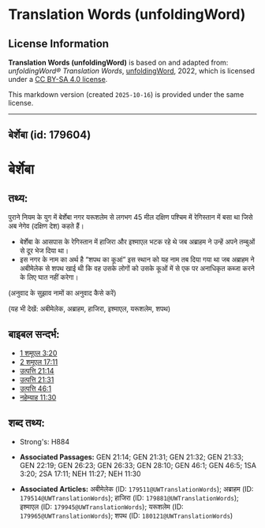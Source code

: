 # Translation Words (unfoldingWord)

## License Information

**Translation Words (unfoldingWord)** is based on and adapted from: _unfoldingWord® Translation Words_, [unfoldingWord](https://unfoldingword.org/utw), 2022, which is licensed under a [CC BY-SA 4.0 license](https://creativecommons.org/licenses/by-sa/4.0/legalcode.en).

This markdown version (created `2025-10-16`) is provided under the same license.



--------------------------------

## बेर्शेबा (id: 179604)

बेर्शेबा
========

तथ्य:
-----

पुराने नियम के युग में बेर्शेबा नगर यरूशलेम से लगभग 45 मील दक्षिण पश्चिम में रेगिस्तान में बसा था जिसे अब नेगेव (दक्षिण देश) कहते हैं।

* बेर्शेबा के आसपास के रेगिस्तान में हाजिरा और इश्माएल भटक रहे थे जब अब्राहम ने उन्हें अपने तम्बुओं से दूर भेज दिया था।
* इस नगर के नाम का अर्थ है “शपथ का कूआं” इस स्थान को यह नाम तब दिया गया था जब अब्राहम ने अबीमेलेक से शपथ खाई थी कि वह उसके लोगों को उसके कूओं में से एक पर अनाधिकृत कब्जा करने के लिए घात नहीं करेगा।

(अनुवाद के सुझाव नामों का अनुवाद कैसे करें)

(यह भी देखें: अबीमेलेक, अब्राहम, हाजिरा, इश्माएल, यरूशलेम, शपथ)

बाइबल सन्दर्भ:
--------------

* [1 शमूएल 3:20](https://ref.ly/1Sam0:0)
* [2 शमूएल 17:11](https://ref.ly/2Sam0:0)
* [उत्पत्ति 21:14](https://ref.ly/Gen21:14)
* [उत्पत्ति 21:31](https://ref.ly/Gen21:31)
* [उत्पत्ति 46:1](https://ref.ly/Gen46:1)
* [नहेम्याह 11:30](https://ref.ly/Neh11:30)

शब्द तथ्य:
----------

* Strong's: H884

* **Associated Passages:** GEN 21:14; GEN 21:31; GEN 21:32; GEN 21:33; GEN 22:19; GEN 26:23; GEN 26:33; GEN 28:10; GEN 46:1; GEN 46:5; 1SA 3:20; 2SA 17:11; NEH 11:27; NEH 11:30
* **Associated Articles:** अबीमेलेक (ID: `179511@UWTranslationWords`); अब्राहम (ID: `179514@UWTranslationWords`); हाजिरा (ID: `179881@UWTranslationWords`); इश्माएल (ID: `179945@UWTranslationWords`); यरूशलेम (ID: `179965@UWTranslationWords`); शपथ (ID: `180121@UWTranslationWords`)

